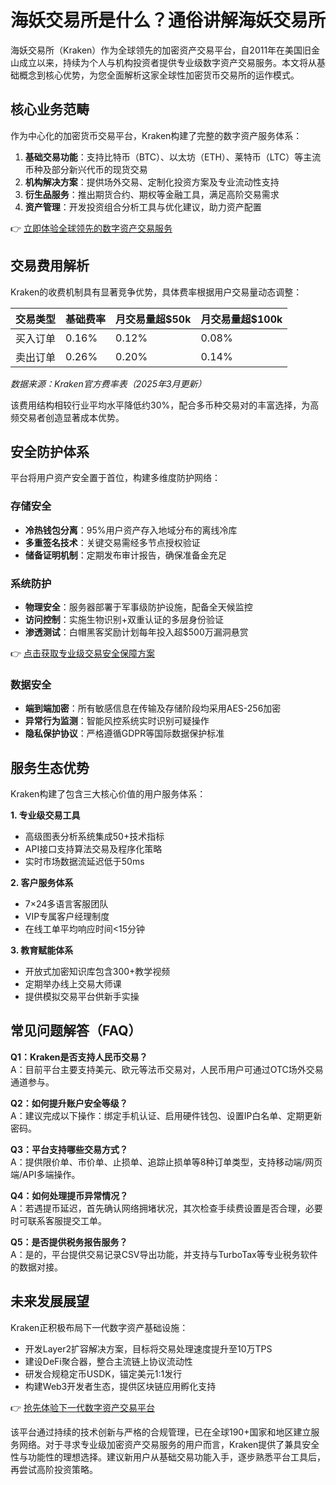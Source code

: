 # 海妖交易所是什么？通俗讲解海妖交易所

海妖交易所（Kraken）作为全球领先的加密资产交易平台，自2011年在美国旧金山成立以来，持续为个人与机构投资者提供专业级数字资产交易服务。本文将从基础概念到核心优势，为您全面解析这家全球性加密货币交易所的运作模式。

## 核心业务范畴

作为中心化的加密货币交易平台，Kraken构建了完整的数字资产服务体系：

1. **基础交易功能**：支持比特币（BTC）、以太坊（ETH）、莱特币（LTC）等主流币种及部分新兴代币的现货交易
2. **机构解决方案**：提供场外交易、定制化投资方案及专业流动性支持
3. **衍生品服务**：推出期货合约、期权等金融工具，满足高阶交易需求
4. **资产管理**：开发投资组合分析工具与优化建议，助力资产配置

👉 [立即体验全球领先的数字资产交易服务](https://bit.ly/okx_welcome)

## 交易费用解析

Kraken的收费机制具有显著竞争优势，具体费率根据用户交易量动态调整：

| 交易类型 | 基础费率 | 月交易量超$50k | 月交易量超$100k |
|----------|----------|----------------|-----------------|
| 买入订单 | 0.16%    | 0.12%          | 0.08%           |
| 卖出订单 | 0.26%    | 0.20%          | 0.14%           |

*数据来源：Kraken官方费率表（2025年3月更新）*

该费用结构相较行业平均水平降低约30%，配合多币种交易对的丰富选择，为高频交易者创造显著成本优势。

## 安全防护体系

平台将用户资产安全置于首位，构建多维度防护网络：

### 存储安全
- **冷热钱包分离**：95%用户资产存入地域分布的离线冷库
- **多重签名技术**：关键交易需经多节点授权验证
- **储备证明机制**：定期发布审计报告，确保准备金充足

### 系统防护
- **物理安全**：服务器部署于军事级防护设施，配备全天候监控
- **访问控制**：实施生物识别+双重认证的多层身份验证
- **渗透测试**：白帽黑客奖励计划每年投入超$500万漏洞悬赏

👉 [点击获取专业级交易安全保障方案](https://bit.ly/okx_welcome)

### 数据安全
- **端到端加密**：所有敏感信息在传输及存储阶段均采用AES-256加密
- **异常行为监测**：智能风控系统实时识别可疑操作
- **隐私保护协议**：严格遵循GDPR等国际数据保护标准

## 服务生态优势

Kraken构建了包含三大核心价值的用户服务体系：

**1. 专业级交易工具**
- 高级图表分析系统集成50+技术指标
- API接口支持算法交易及程序化策略
- 实时市场数据流延迟低于50ms

**2. 客户服务体系**
- 7×24多语言客服团队
- VIP专属客户经理制度
- 在线工单平均响应时间<15分钟

**3. 教育赋能体系**
- 开放式加密知识库包含300+教学视频
- 定期举办线上交易大师课
- 提供模拟交易平台供新手实操

## 常见问题解答（FAQ）

**Q1：Kraken是否支持人民币交易？**  
A：目前平台主要支持美元、欧元等法币交易对，人民币用户可通过OTC场外交易通道参与。

**Q2：如何提升账户安全等级？**  
A：建议完成以下操作：绑定手机认证、启用硬件钱包、设置IP白名单、定期更新密码。

**Q3：平台支持哪些交易方式？**  
A：提供限价单、市价单、止损单、追踪止损单等8种订单类型，支持移动端/网页端/API多端操作。

**Q4：如何处理提币异常情况？**  
A：若遇提币延迟，首先确认网络拥堵状况，其次检查手续费设置是否合理，必要时可联系客服提交工单。

**Q5：是否提供税务报告服务？**  
A：是的，平台提供交易记录CSV导出功能，并支持与TurboTax等专业税务软件的数据对接。

## 未来发展展望

Kraken正积极布局下一代数字资产基础设施：
- 开发Layer2扩容解决方案，目标将交易处理速度提升至10万TPS
- 建设DeFi聚合器，整合主流链上协议流动性
- 研发合规稳定币USDK，锚定美元1:1发行
- 构建Web3开发者生态，提供区块链应用孵化支持

👉 [抢先体验下一代数字资产交易平台](https://bit.ly/okx_welcome)

该平台通过持续的技术创新与严格的合规管理，已在全球190+国家和地区建立服务网络。对于寻求专业级加密资产交易服务的用户而言，Kraken提供了兼具安全性与功能性的理想选择。建议新用户从基础交易功能入手，逐步熟悉平台工具后，再尝试高阶投资策略。